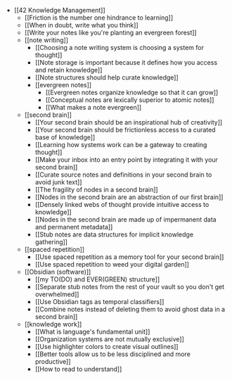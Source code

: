 - [[42 Knowledge Management]]
	- [[Friction is the number one hindrance to learning]]
	- [[When in doubt, write what you think]]
	- [[Write your notes like you're planting an evergreen forest]]
	- [[note writing]]
		- [[Choosing a note writing system is choosing a system for thought]]
		- [[Note storage is important because it defines how you access and retain knowledge]]
		- [[Note structures should help curate knowledge]]
		- [[evergreen notes]] 
			- [[Evergreen notes organize knowledge so that it can grow]]
			- [[Conceptual notes are lexically superior to atomic notes]]
			- [[What makes a note evergreen]]
	- [[second brain]]
		- [[Your second brain should be an inspirational hub of creativity]]
		- [[Your second brain should be frictionless access to a curated base of knowledge]]
		- [[Learning how systems work can be a gateway to creating thought]]
		- [[Make your inbox into an entry point by integrating it with your second brain]]
		- [[Curate source notes and definitions in your second brain to avoid junk text]]
		- [[The fragility of nodes in a second brain]]
		- [[Nodes in the second brain are an abstraction of our first brain]]
		- [[Densely linked webs of thought provide intuitive access to knowledge]]
		- [[Nodes in the second brain are made up of impermanent data and permanent metadata]]
		- [[Stub notes are data structures for implicit knowledge gathering]]
	- [[spaced repetition]]
		- [[Use spaced repetition as a memory tool for your second brain]]
		- [[Use spaced repetition to weed your digital garden]]
	- [[Obsidian (software)]]
		- [[my TO(DO) and EVER(GREEN) structure]]
		- [[Separate stub notes from the rest of your vault so you don't get overwhelmed]]
		- [[Use Obsidian tags as temporal classifiers]]
		- [[Combine notes instead of deleting them to avoid ghost data in a second brain]]
	- [[knowledge work]]
		- [[What is language's fundamental unit]]
		- [[Organization systems are not mutually exclusive]]
		- [[Use highlighter colors to create visual outlines]]
		- [[Better tools allow us to be less disciplined and more productive]]
		- [[How to read to understand]]